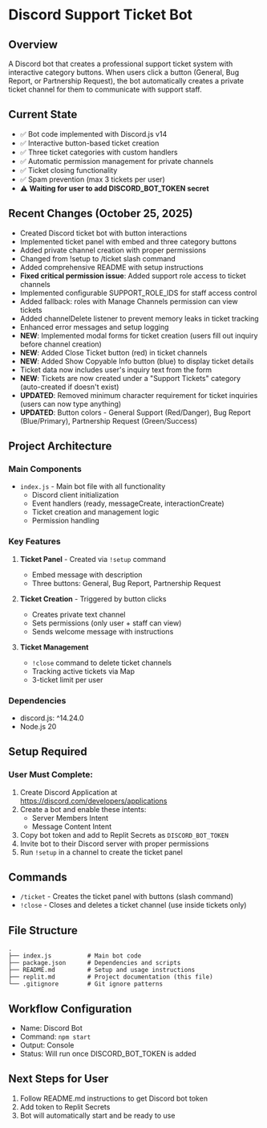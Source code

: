 # Discord Support Ticket Bot

## Overview
A Discord bot that creates a professional support ticket system with interactive category buttons. When users click a button (General, Bug Report, or Partnership Request), the bot automatically creates a private ticket channel for them to communicate with support staff.

## Current State
- ✅ Bot code implemented with Discord.js v14
- ✅ Interactive button-based ticket creation
- ✅ Three ticket categories with custom handlers
- ✅ Automatic permission management for private channels
- ✅ Ticket closing functionality
- ✅ Spam prevention (max 3 tickets per user)
- ⚠️ **Waiting for user to add DISCORD_BOT_TOKEN secret**

## Recent Changes (October 25, 2025)
- Created Discord ticket bot with button interactions
- Implemented ticket panel with embed and three category buttons
- Added private channel creation with proper permissions
- Changed from !setup to /ticket slash command
- Added comprehensive README with setup instructions
- **Fixed critical permission issue**: Added support role access to ticket channels
- Implemented configurable SUPPORT_ROLE_IDS for staff access control
- Added fallback: roles with Manage Channels permission can view tickets
- Added channelDelete listener to prevent memory leaks in ticket tracking
- Enhanced error messages and setup logging
- **NEW**: Implemented modal forms for ticket creation (users fill out inquiry before channel creation)
- **NEW**: Added Close Ticket button (red) in ticket channels
- **NEW**: Added Show Copyable Info button (blue) to display ticket details
- Ticket data now includes user's inquiry text from the form
- **NEW**: Tickets are now created under a "Support Tickets" category (auto-created if doesn't exist)
- **UPDATED**: Removed minimum character requirement for ticket inquiries (users can now type anything)
- **UPDATED**: Button colors - General Support (Red/Danger), Bug Report (Blue/Primary), Partnership Request (Green/Success)

## Project Architecture

### Main Components
- `index.js` - Main bot file with all functionality
  - Discord client initialization
  - Event handlers (ready, messageCreate, interactionCreate)
  - Ticket creation and management logic
  - Permission handling

### Key Features
1. **Ticket Panel** - Created via `!setup` command
   - Embed message with description
   - Three buttons: General, Bug Report, Partnership Request
   
2. **Ticket Creation** - Triggered by button clicks
   - Creates private text channel
   - Sets permissions (only user + staff can view)
   - Sends welcome message with instructions
   
3. **Ticket Management**
   - `!close` command to delete ticket channels
   - Tracking active tickets via Map
   - 3-ticket limit per user

### Dependencies
- discord.js: ^14.24.0
- Node.js 20

## Setup Required

### User Must Complete:
1. Create Discord Application at https://discord.com/developers/applications
2. Create a bot and enable these intents:
   - Server Members Intent
   - Message Content Intent
3. Copy bot token and add to Replit Secrets as `DISCORD_BOT_TOKEN`
4. Invite bot to their Discord server with proper permissions
5. Run `!setup` in a channel to create the ticket panel

## Commands
- `/ticket` - Creates the ticket panel with buttons (slash command)
- `!close` - Closes and deletes a ticket channel (use inside tickets only)

## File Structure
```
.
├── index.js          # Main bot code
├── package.json      # Dependencies and scripts
├── README.md         # Setup and usage instructions
├── replit.md         # Project documentation (this file)
└── .gitignore        # Git ignore patterns
```

## Workflow Configuration
- Name: Discord Bot
- Command: `npm start`
- Output: Console
- Status: Will run once DISCORD_BOT_TOKEN is added

## Next Steps for User
1. Follow README.md instructions to get Discord bot token
2. Add token to Replit Secrets
3. Bot will automatically start and be ready to use
